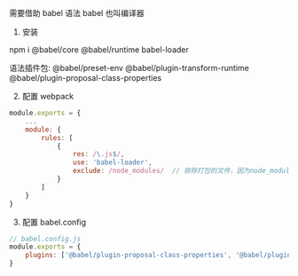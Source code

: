 需要借助 babel 语法  babel 也叫编译器


1. 安装 

npm i @babel/core @babel/runtime babel-loader

语法插件包: @babel/preset-env @babel/plugin-transform-runtime @babel/plugin-proposal-class-properties

2. 配置 webpack 
```javascript
module.exports = {
    ...
    module: {
        rules: [
            {
                res: /\.js$/,
                use: 'babel-loader',
                exclude: /node_modules/  // 排除打包的文件，因为node_modules 已经打包好了 而且里面的文件特别多 这样重新打包 node_modules 就特别耗时
            }
        ]
    }
}
```

3. 配置 babel.config

```javascript
// babel.config.js
module.exports = {
    plugins: ['@babel/plugin-proposal-class-properties', '@babel/plugin-transform-runtime']
}
```
